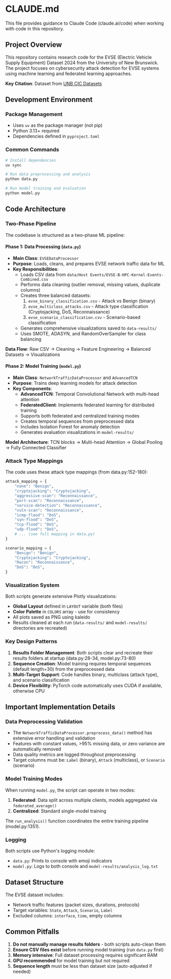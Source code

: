 # CLAUDE.md

This file provides guidance to Claude Code (claude.ai/code) when working with code in this repository.

## Project Overview

This repository contains research code for the EVSE (Electric Vehicle Supply Equipment) Dataset 2024 from the University of New Brunswick. The project focuses on cybersecurity attack detection for EVSE systems using machine learning and federated learning approaches.

**Key Citation**: Dataset from [UNB CIC Datasets](https://www.unb.ca/cic/datasets/evse-dataset-2024.html)

## Development Environment

### Package Management
- Uses `uv` as the package manager (not pip)
- Python 3.13+ required
- Dependencies defined in `pyproject.toml`

### Common Commands

```bash
# Install dependencies
uv sync

# Run data preprocessing and analysis
python data.py

# Run model training and evaluation
python model.py
```

## Code Architecture

### Two-Phase Pipeline

The codebase is structured as a two-phase ML pipeline:

#### Phase 1: Data Processing (`data.py`)
- **Main Class**: `EVSEDataProcessor`
- **Purpose**: Loads, cleans, and prepares EVSE network traffic data for ML
- **Key Responsibilities**:
  - Loads CSV data from `data/Host Events/EVSE-B-HPC-Kernel-Events-Combined.csv`
  - Performs data cleaning (outlier removal, missing values, duplicate columns)
  - Creates three balanced datasets:
    1. `evse_binary_classification.csv` - Attack vs Benign (binary)
    2. `evse_multiclass_attacks.csv` - Attack type classification (Cryptojacking, DoS, Reconnaissance)
    3. `evse_scenario_classification.csv` - Scenario-based classification
  - Generates comprehensive visualizations saved to `data-results/`
  - Uses SMOTE, ADASYN, and RandomOverSampler for class balancing

**Data Flow**: Raw CSV → Cleaning → Feature Engineering → Balanced Datasets → Visualizations

#### Phase 2: Model Training (`model.py`)
- **Main Class**: `NetworkTrafficDataProcessor` and `AdvancedTCN`
- **Purpose**: Trains deep learning models for attack detection
- **Key Components**:
  - **AdvancedTCN**: Temporal Convolutional Network with multi-head attention
  - **FederatedClient**: Implements federated learning for distributed training
  - Supports both federated and centralized training modes
  - Creates temporal sequences from preprocessed data
  - Includes Isolation Forest for anomaly detection
  - Generates evaluation visualizations in `model-results/`

**Model Architecture**: TCN blocks → Multi-head Attention → Global Pooling → Fully Connected Classifier

### Attack Type Mappings

The code uses these attack type mappings (from data.py:152-180):
```python
attack_mapping = {
    "none": "Benign",
    "cryptojacking": "Cryptojacking",
    "aggressive-scan": "Reconnaissance",
    "port-scan": "Reconnaissance",
    "service-detection": "Reconnaissance",
    "vuln-scan": "Reconnaissance",
    "icmp-flood": "DoS",
    "syn-flood": "DoS",
    "tcp-flood": "DoS",
    "udp-flood": "DoS",
    # ... (see full mapping in data.py)
}

scenario_mapping = {
    "Benign": "Benign",
    "Cryptojacking": "Cryptojacking",
    "Recon": "Reconnaissance",
    "DoS": "DoS",
}
```

### Visualization System

Both scripts generate extensive Plotly visualizations:
- **Global Layout** defined in `LAYOUT` variable (both files)
- **Color Palette** in `COLORS` array - use for consistency
- All plots saved as PNG using kaleido
- Results cleaned at each run (`data-results/` and `model-results/` directories are recreated)

### Key Design Patterns

1. **Results Folder Management**: Both scripts clear and recreate their results folders at startup (data.py:28-34, model.py:73-80)
2. **Sequence Creation**: Model training requires temporal sequences (default length=30) from the preprocessed data
3. **Multi-Target Support**: Code handles binary, multiclass (attack type), and scenario classification
4. **Device Flexibility**: PyTorch code automatically uses CUDA if available, otherwise CPU

## Important Implementation Details

### Data Preprocessing Validation
- The `NetworkTrafficDataProcessor.preprocess_data()` method has extensive error handling and validation
- Features with constant values, >95% missing data, or zero variance are automatically removed
- Data quality metrics are logged throughout preprocessing
- Target columns must be: `Label` (binary), `Attack` (multiclass), or `Scenario` (scenario)

### Model Training Modes
When running `model.py`, the script can operate in two modes:
1. **Federated**: Data split across multiple clients, models aggregated via `federated_average()`
2. **Centralized**: Standard single-model training

The `run_analysis()` function coordinates the entire training pipeline (model.py:1351).

### Logging
Both scripts use Python's logging module:
- `data.py`: Prints to console with emoji indicators
- `model.py`: Logs to both console and `model-results/analysis_log.txt`

## Dataset Structure

The EVSE dataset includes:
- Network traffic features (packet sizes, durations, protocols)
- Target variables: `State`, `Attack`, `Scenario`, `Label`
- Excluded columns: `interface`, `time`, empty columns

## Common Pitfalls

1. **Do not manually manage results folders** - both scripts auto-clean them
2. **Ensure CSV files exist** before running model training (run `data.py` first)
3. **Memory intensive**: Full dataset processing requires significant RAM
4. **GPU recommended** for model training but not required
5. **Sequence length** must be less than dataset size (auto-adjusted if needed)
